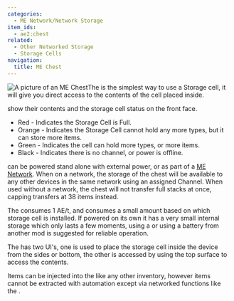 ```yaml
---
categories:
  - ME Network/Network Storage
item_ids:
  - ae2:chest
related:
  - Other Networked Storage
  - Storage Cells
navigation:
  title: ME Chest
---
```


![A picture of an ME Chest](../../../../public/assets/large/me_chest.png)The <ItemLink
id="chest"/> is the simplest way to use a
Storage cell, it will give you direct access to the contents of the cell
placed inside.

<ItemLink id="chest" />

show their contents and the storage cell status on the front face.

- Red - Indicates the Storage Cell is Full.
- Orange - Indicates the Storage Cell cannot hold any more types, but it can store more items.
- Green - Indicates the cell can hold more types, or more items.
- Black - Indicates there is no channel, or power is offline.

<ItemLink id="chest" />

can be powered stand alone with external power, or as part of a [ME
Network](../../me-network.md). When on a network, the storage of the
chest will be available to any other devices in the same network using an
assigned Channel. When used without a network, the chest will not transfer
full stacks at once, capping transfers at 38 items instead.

The <ItemLink id="chest"/> consumes 1 AE/t, and
consumes a small amount based on which storage cell is installed. If powered
on its own it has a very small internal storage which only lasts a few
moments, using a <ItemLink id="energy_cell"/> or
using a battery from another mod is suggested for reliable operation.

The <ItemLink id="chest"/> has two UI's, one is
used to place the storage cell inside the device from the sides or bottom, the
other is accessed by using the top surface to access the contents.

Items can be injected into the <ItemLink
id="chest"/> like any other inventory, however
items cannot be extracted with automation except via networked functions like
the <ItemLink id="export_bus"/>.

<RecipeFor id="chest" />

